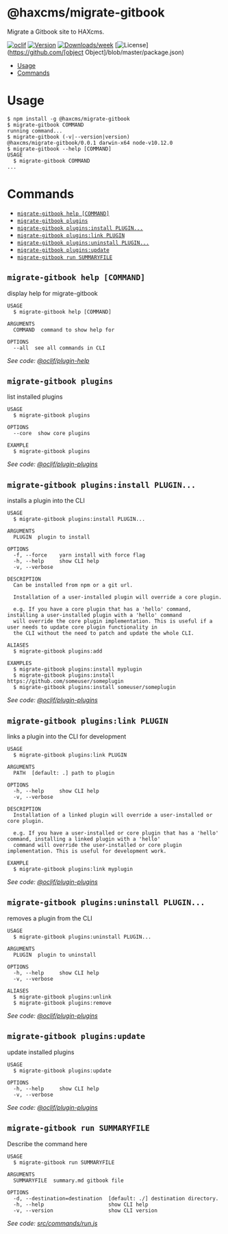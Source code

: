 @haxcms/migrate-gitbook
=======================

Migrate a Gitbook site to HAXcms.

[![oclif](https://img.shields.io/badge/cli-oclif-brightgreen.svg)](https://oclif.io)
[![Version](https://img.shields.io/npm/v/@haxcms/migrate-gitbook.svg)](https://npmjs.org/package/@haxcms/migrate-gitbook)
[![Downloads/week](https://img.shields.io/npm/dw/@haxcms/migrate-gitbook.svg)](https://npmjs.org/package/@haxcms/migrate-gitbook)
[![License](https://img.shields.io/npm/l/@haxcms/migrate-gitbook.svg)](https://github.com/[object Object]/blob/master/package.json)

<!-- toc -->
* [Usage](#usage)
* [Commands](#commands)
<!-- tocstop -->
# Usage
<!-- usage -->
```sh-session
$ npm install -g @haxcms/migrate-gitbook
$ migrate-gitbook COMMAND
running command...
$ migrate-gitbook (-v|--version|version)
@haxcms/migrate-gitbook/0.0.1 darwin-x64 node-v10.12.0
$ migrate-gitbook --help [COMMAND]
USAGE
  $ migrate-gitbook COMMAND
...
```
<!-- usagestop -->
# Commands
<!-- commands -->
* [`migrate-gitbook help [COMMAND]`](#migrate-gitbook-help-command)
* [`migrate-gitbook plugins`](#migrate-gitbook-plugins)
* [`migrate-gitbook plugins:install PLUGIN...`](#migrate-gitbook-pluginsinstall-plugin)
* [`migrate-gitbook plugins:link PLUGIN`](#migrate-gitbook-pluginslink-plugin)
* [`migrate-gitbook plugins:uninstall PLUGIN...`](#migrate-gitbook-pluginsuninstall-plugin)
* [`migrate-gitbook plugins:update`](#migrate-gitbook-pluginsupdate)
* [`migrate-gitbook run SUMMARYFILE`](#migrate-gitbook-run-summaryfile)

## `migrate-gitbook help [COMMAND]`

display help for migrate-gitbook

```
USAGE
  $ migrate-gitbook help [COMMAND]

ARGUMENTS
  COMMAND  command to show help for

OPTIONS
  --all  see all commands in CLI
```

_See code: [@oclif/plugin-help](https://github.com/oclif/plugin-help/blob/v2.1.6/src/commands/help.ts)_

## `migrate-gitbook plugins`

list installed plugins

```
USAGE
  $ migrate-gitbook plugins

OPTIONS
  --core  show core plugins

EXAMPLE
  $ migrate-gitbook plugins
```

_See code: [@oclif/plugin-plugins](https://github.com/oclif/plugin-plugins/blob/v1.7.7/src/commands/plugins/index.ts)_

## `migrate-gitbook plugins:install PLUGIN...`

installs a plugin into the CLI

```
USAGE
  $ migrate-gitbook plugins:install PLUGIN...

ARGUMENTS
  PLUGIN  plugin to install

OPTIONS
  -f, --force    yarn install with force flag
  -h, --help     show CLI help
  -v, --verbose

DESCRIPTION
  Can be installed from npm or a git url.

  Installation of a user-installed plugin will override a core plugin.

  e.g. If you have a core plugin that has a 'hello' command, installing a user-installed plugin with a 'hello' command 
  will override the core plugin implementation. This is useful if a user needs to update core plugin functionality in 
  the CLI without the need to patch and update the whole CLI.

ALIASES
  $ migrate-gitbook plugins:add

EXAMPLES
  $ migrate-gitbook plugins:install myplugin 
  $ migrate-gitbook plugins:install https://github.com/someuser/someplugin
  $ migrate-gitbook plugins:install someuser/someplugin
```

_See code: [@oclif/plugin-plugins](https://github.com/oclif/plugin-plugins/blob/v1.7.7/src/commands/plugins/install.ts)_

## `migrate-gitbook plugins:link PLUGIN`

links a plugin into the CLI for development

```
USAGE
  $ migrate-gitbook plugins:link PLUGIN

ARGUMENTS
  PATH  [default: .] path to plugin

OPTIONS
  -h, --help     show CLI help
  -v, --verbose

DESCRIPTION
  Installation of a linked plugin will override a user-installed or core plugin.

  e.g. If you have a user-installed or core plugin that has a 'hello' command, installing a linked plugin with a 'hello' 
  command will override the user-installed or core plugin implementation. This is useful for development work.

EXAMPLE
  $ migrate-gitbook plugins:link myplugin
```

_See code: [@oclif/plugin-plugins](https://github.com/oclif/plugin-plugins/blob/v1.7.7/src/commands/plugins/link.ts)_

## `migrate-gitbook plugins:uninstall PLUGIN...`

removes a plugin from the CLI

```
USAGE
  $ migrate-gitbook plugins:uninstall PLUGIN...

ARGUMENTS
  PLUGIN  plugin to uninstall

OPTIONS
  -h, --help     show CLI help
  -v, --verbose

ALIASES
  $ migrate-gitbook plugins:unlink
  $ migrate-gitbook plugins:remove
```

_See code: [@oclif/plugin-plugins](https://github.com/oclif/plugin-plugins/blob/v1.7.7/src/commands/plugins/uninstall.ts)_

## `migrate-gitbook plugins:update`

update installed plugins

```
USAGE
  $ migrate-gitbook plugins:update

OPTIONS
  -h, --help     show CLI help
  -v, --verbose
```

_See code: [@oclif/plugin-plugins](https://github.com/oclif/plugin-plugins/blob/v1.7.7/src/commands/plugins/update.ts)_

## `migrate-gitbook run SUMMARYFILE`

Describe the command here

```
USAGE
  $ migrate-gitbook run SUMMARYFILE

ARGUMENTS
  SUMMARYFILE  summary.md gitbook file

OPTIONS
  -d, --destination=destination  [default: ./] destination directory.
  -h, --help                     show CLI help
  -v, --version                  show CLI version
```

_See code: [src/commands/run.js](https://github.com/elmsln/haxcms-tools/blob/v0.0.1/src/commands/run.js)_
<!-- commandsstop -->
